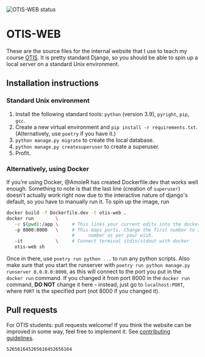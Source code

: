 ![OTIS-WEB status](https://github.com/vEnhance/otis-web/actions/workflows/main.yml/badge.svg)

# OTIS-WEB

These are the source files for the internal website
that I use to teach my course [OTIS](https://web.evanchen.cc/otis.html).
It is pretty standard Django, so you should be able to spin
up a local server on a standard Unix environment.

## Installation instructions

### Standard Unix environment

1. Install the following standard tools: `python` (version 3.9),
   `pyright`, `pip`, `gcc`.
2. Create a new virtual environment and `pip install -r requirements.txt`.
   (Alternatively, use `poetry` if you have it.)
3. `python manage.py migrate` to create the local database.
4. `python manage.py createsuperuser` to create a superuser.
5. Profit.

### Alternatively, using Docker

If you're using Docker, @AmoleR has created Dockerfile.dev that works well enough.
Something to note is that the last line (creation of `superuser`) doesn't actually
work right now due to the interactive nature of django's default, so you have to
manually run it. To spin up the image, run

```sh
docker build -f Dockerfile.dev -t otis-web .
docker run        \
   -v $(pwd):/app \     # This links your current edits into the docker
   -p 8000:8000   \     # This maps ports. Change the first number to any other
                        #     number as per your wish.
   -it            \     # Connect terminal stdin/stdout with docker
   otis-web sh
```

Once in there, use `poetry run python ...` to run any python scripts. Also make sure
that you start the runserver with `poetry run python manage.py runserver 0.0.0.0:8000`,
as this will connect to the port you put in the `docker run` command. If you changed
it from port 8000 in the `docker run` command, **DO NOT** change it here - instead, just
go to `localhost:PORT`, where `PORT` is the specified port (not 8000 if you changed it).

## Pull requests

For OTIS students: pull requests welcome!
If you think the website can be improved in some way, feel free to implement it.
See [contributing guidelines](CONTRIBUTING.mkd).

`526561645265616452656164`

